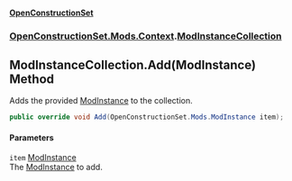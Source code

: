 #### [OpenConstructionSet](index.md 'index')
### [OpenConstructionSet.Mods.Context](index.md#OpenConstructionSet_Mods_Context 'OpenConstructionSet.Mods.Context').[ModInstanceCollection](0uExS63t3Fj8LbKEgspDWg.md 'OpenConstructionSet.Mods.Context.ModInstanceCollection')
## ModInstanceCollection.Add(ModInstance) Method
Adds the provided [ModInstance](JIzdqVYB5Fwi0oO9xcHLVw.md 'OpenConstructionSet.Mods.ModInstance') to the collection.  
```csharp
public override void Add(OpenConstructionSet.Mods.ModInstance item);
```
#### Parameters
<a name='OpenConstructionSet_Mods_Context_ModInstanceCollection_Add(OpenConstructionSet_Mods_ModInstance)_item'></a>
`item` [ModInstance](JIzdqVYB5Fwi0oO9xcHLVw.md 'OpenConstructionSet.Mods.ModInstance')  
The [ModInstance](JIzdqVYB5Fwi0oO9xcHLVw.md 'OpenConstructionSet.Mods.ModInstance') to add.
  
